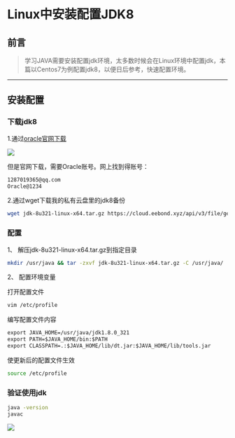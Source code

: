 # Linux中安装配置JDK8


## 前言

> 学习JAVA需要安装配置jdk环境，太多数时候会在Linux环境中配置jdk，本篇以Centos7为例配置jdk8，以便日后参考，快速配置环境。

--------

## 安装配置

### 下载jdk8

1.通过[oracle官网下载](https://www.oracle.com/java/technologies/downloads/#java8)  

![ ](https://gitee.com/eebond0327/images/raw/main/Markdown/20220417201328.png)

但是官网下载，需要Oracle账号。网上找到得账号：  

```txt
1287019365@qq.com
Oracle@1234
```

2.通过wget下载我的私有云盘里的jdk8备份

```bash
wget jdk-8u321-linux-x64.tar.gz https://cloud.eebond.xyz/api/v3/file/get/194/jdk-8u321-linux-x64.tar.gz?sign=bvDVYkfqvYU4jv86no9qpC6Sw7n2opQLA6CtcU_W-EI%3D%3A0
```

### 配置  

1、 解压jdk-8u321-linux-x64.tar.gz到指定目录

```bash
mkdir /usr/java && tar -zxvf jdk-8u321-linux-x64.tar.gz -C /usr/java/
```

2、 配置环境变量

打开配置文件  

```bash
vim /etc/profile
```

编写配置文件内容

```txt
export JAVA_HOME=/usr/java/jdk1.8.0_321
export PATH=$JAVA_HOME/bin:$PATH
export CLASSPATH=.:$JAVA_HOME/lib/dt.jar:$JAVA_HOME/lib/tools.jar
```  

使更新后的配置文件生效

```bash
source /etc/profile
```  

### 验证使用jdk

```bash
java -version 
javac
```
![ ](https://gitee.com/eebond0327/images/raw/main/Markdown/20220417203744.png)
